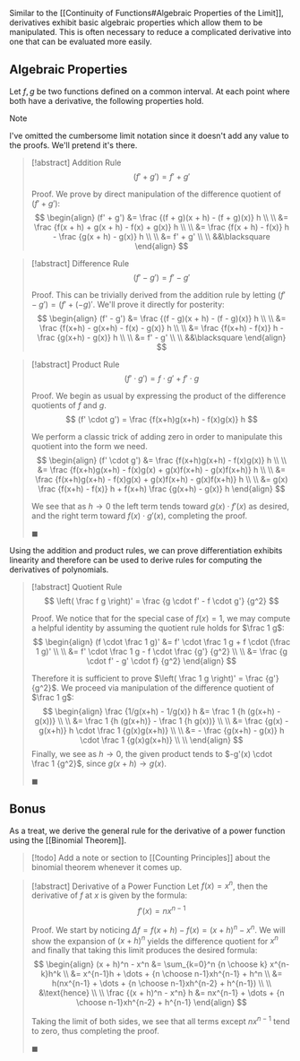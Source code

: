 Similar to the [[Continuity of Functions#Algebraic Properties of the Limit]], derivatives exhibit basic algebraic properties which allow them to be manipulated. This is often necessary to reduce a complicated derivative into one that can be evaluated more easily.

## Algebraic Properties

Let $f, g$ be two functions defined on a common interval. At each point where both have a derivative, the following properties hold.

> [!note]
> I've omitted the cumbersome limit notation since it doesn't add any value to the proofs. We'll pretend it's there.

> [!abstract] Addition Rule
> $$
> (f' + g') = f' + g'
> $$
> 
> Proof.
> We prove by direct manipulation of the difference quotient of $(f' + g')$:
> $$
> \begin{align}
> (f' + g') &= \frac {(f + g)(x + h) - (f + g)(x)} h \\ \\
> &= \frac {f(x + h) + g(x + h) - f(x) + g(x)} h \\ \\
> &= \frac {f(x + h) - f(x)} h - \frac {g(x + h) - g(x)} h \\ \\
> &= f' + g' \\ \\
> &&\blacksquare
> \end{align}
> $$

> [!abstract] Difference Rule
> $$
> (f' - g') = f' - g'
> $$
> 
> Proof.
> This can be trivially derived from the addition rule by letting $(f' - g') = (f' + (-g)'$. We'll prove it directly for posterity:
> $$
> \begin{align}
> (f' - g') &= \frac {(f - g)(x + h) - (f - g)(x)} h \\ \\
> &= \frac {f(x+h) - g(x+h) - f(x) - g(x)} h \\ \\
> &= \frac {f(x+h) - f(x)} h - \frac {g(x+h) - g(x)} h \\ \\
> &= f' - g' \\ \\
> &&\blacksquare
> \end{align}
> $$

> [!abstract] Product Rule
> $$
> (f' \cdot g') = f \cdot g' + f' \cdot g
> $$
> 
> Proof.
> We begin as usual by expressing the product of the difference quotients of $f$ and $g$.
> $$
> (f' \cdot g') = \frac {f(x+h)g(x+h) - f(x)g(x)} h
> $$
> 
> We perform a classic trick of adding zero in order to manipulate this quotient into the form we need.
> $$
> \begin{align}
> (f' \cdot g') &= \frac {f(x+h)g(x+h) - f(x)g(x)} h \\ \\
> &= \frac {f(x+h)g(x+h) - f(x)g(x) + g(x)f(x+h) - g(x)f(x+h)} h \\ \\
> &= \frac {f(x+h)g(x+h) - f(x)g(x) + g(x)f(x+h) - g(x)f(x+h)} h \\ \\
> &= g(x) \frac {f(x+h) - f(x)} h + f(x+h) \frac {g(x+h) - g(x)} h
> \end{align}
> $$
> 
> We see that as $h \to 0$ the left term tends toward $g(x) \cdot f'(x)$ as desired, and the right term toward $f(x) \cdot g'(x)$, completing the proof.
> 
> $\blacksquare$

Using the addition and product rules, we can prove differentiation exhibits linearity and therefore can be used to derive rules for computing the derivatives of polynomials. 

> [!abstract] Quotient Rule
> $$
> \left( \frac f g \right)' = \frac {g \cdot f' - f \cdot g'} {g^2}
> $$
> 
> Proof.
> We notice that for the special case of $f(x) = 1$, we may compute a helpful identity by assuming the quotient rule holds for $\frac 1 g$:
> $$
> \begin{align}
> (f \cdot \frac 1 g)' &= f' \cdot \frac 1 g + f \cdot (\frac 1 g)' \\ \\
> &= f' \cdot \frac 1 g - f \cdot \frac {g'} {g^2} \\ \\
> &= \frac {g \cdot f' - g' \cdot f} {g^2}
> \end{align}
> $$
> 
> Therefore it is sufficient to prove $\left( \frac 1 g \right)' = \frac {g'} {g^2}$. We proceed via manipulation of the difference quotient of $\frac 1 g$:
> $$
> \begin{align}
> \frac {1/g(x+h) - 1/g(x)} h 
> &= \frac 1 {h (g(x+h) - g(x))} \\ \\
> &= \frac 1 {h (g(x+h)} - \frac 1 {h g(x))} \\ \\
> &= \frac {g(x) - g(x+h)} h \cdot \frac 1 {g(x)g(x+h)} \\ \\
> &= - \frac {g(x+h) - g(x)} h \cdot \frac 1 {g(x)g(x+h)} \\ \\
> \end{align}
> $$
> Finally, we see as $h \to 0$, the given product tends to $-g'(x) \cdot \frac 1 {g^2}$, since $g(x + h) \to g(x)$.
> 
> $\blacksquare$

## Bonus

As a treat, we derive the general rule for the derivative of a power function using the [[Binomial Theorem]].

> [!todo]
> Add a note or section to [[Counting Principles]] about the binomial theorem whenever it comes up.

> [!abstract] Derivative of a Power Function 
> Let $f(x) = x^n$, then the derivative of $f$ at $x$ is given by the formula:
> $$
> f'(x) = nx^{n-1}
> $$
> 
> Proof.
> We start by noticing $\Delta f = f(x + h) - f(x) = (x + h)^n - x^n$. We will show the expansion of $(x + h)^n$ yields the difference quotient for $x^n$ and finally that taking this limit produces the desired formula:
> $$
> \begin{align}
> (x + h)^n - x^n &= \sum_{k=0}^n {n \choose k} x^{n-k}h^k \\
> &= x^{n-1}h + \dots + {n \choose n-1}xh^{n-1} + h^n \\
> &= h(nx^{n-1} + \dots + {n \choose n-1}xh^{n-2} + h^{n-1}) \\ \\
> &\text{hence} \\ \\
> \frac {(x + h)^n - x^n} h &= nx^{n-1} + \dots + {n \choose n-1}xh^{n-2} + h^{n-1} 
> \end{align}
> $$
> 
> Taking the limit of both sides, we see that all terms except $nx^{n-1}$ tend to zero, thus completing the proof.
> 
> $\blacksquare$
